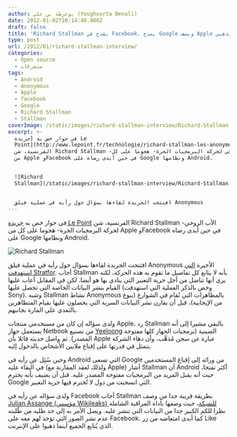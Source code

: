 ```yaml
---
author: يوغرطة بن علي (Youghourta Benali)
date: 2012-01-02T20:14:48.000Z
draft: false
title: 'Richard Stallman يقدح في Facebook، يمدح Google ويصف Apple بالسجن الذهبي  '
type: post
url: /2012/01/richard-stallman-interview/
categories:
  - Open source
  - متفرقات
tags:
  - Android
  - Anonymous
  - Apple
  - facebook
  - Google
  - Richard Stallman
  - Stallman
coverImage: /static/images/richard-stallman-interview/Richard-Stallman.jpg
excerpt: >-
  في حوار خص به [جريدة Le
  Point](http://www.lepoint.fr/technologie/richard-stallman-les-anonymous-ne-doivent-pas-devoiler-de-donnees-personnelles-31-12-2011-1414159\_58.php)
  الفرنسية، شن Richard Stallman -الأب الروحي لحركة البرمجيات الحرة- هجوما على كل
  من Apple وFacebook في حين أبدى رضاه على Google ونظامها Android.


  ![Richard
  Stallman](/static/images/richard-stallman-interview/Richard-Stallman.jpg)


  افتتحت الجريدة لقاءها بسؤال حول رأيه في عملية فيلق Anonymous
---
```

في حوار خص به [جريدة Le Point](http://www.lepoint.fr/technologie/richard-stallman-les-anonymous-ne-doivent-pas-devoiler-de-donnees-personnelles-31-12-2011-1414159\_58.php) الفرنسية، شن Richard Stallman -الأب الروحي لحركة البرمجيات الحرة- هجوما على كل من Apple وFacebook في حين أبدى رضاه على Google ونظامها Android.

![Richard Stallman](/static/images/richard-stallman-interview/Richard-Stallman.jpg)

افتتحت الجريدة لقاءها بسؤال حول رأيه في عملية فيلق Anonymous الأخيرة [التي استهدفت Stratfor](https://www.it-scoop.com/2011/12/anonymous-stratfor/). أجاب Stallman بأنه لا يتابع كل تفاصيل ما تقوم به هذه الحركة، لكنه يرى أنها تناضل من أجل حرية التعبير التي ينادي بها هو أيضا. لكن في المقابل أعاب عليها القيام بنشر البيانات الخاصة التي تحصل عليها (وخص بالذكر العملية التي استهدفت Sony). وشبه Stallman نشاط Anonymous بالمظاهرات التي تُقام في الشوارع (بنوع من الإيجابية)، قبل أن يقارن نشر البيانات السرية التي يحصلون عليها بقيام المتظاهرين بالتعدي على المارة بجانبهم.

ولدى سؤاله إن كان من مستخدمي منتجات Apple، رد Stallman بالنفي مشيرا إلى أنه يستعمل جهاز Netbook من تصنيع [Yeeloong](http://www.lemote.com/en/products/Notebook/2010/0310/112.html) الصينية (برمجيات الجهاز كلها مفتوحة المصدر). ثم واصل حديثه قائلا بأن Apple عبارة عن سجن مُذهَّب، وأن دهاء الشركة يتمثل في قدرتها على إقناع ملايين الأشخاص بالدخول إليه.

وحين سُئِل عن رأيه في Android التي تسعى Google من ورائه إلى إقناع المستخدمين في البقاء عليه (ولذلك لعقد المقارنة مع Apple) أشار Stallman أن Android أكثر تفتحا، حيث أنه يقبل المزيد من البرمجيات مفتوحة المصدر عليه. قبل أن يضيف بأنه يحترم Google التي انسحبت من دول لا تُحترم فيها حرية التعبير.

ولدى سؤاله عن رأيه في Facebook أجاب Stallman بطريقة قريبة جدا من وصف [Julian Assange (مؤسس Wikileaks) للشبكة](https://www.it-scoop.com/2011/05/facebook-spying-machine-assange-wikileaks/)، حيث وصفها بأداة المراقبة الشاملة نظرا للكم الكبير جدا من البيانات التي تنشر عليه. ويصل الأمر به إلى حد طلبه من طًلبته عدم نشر الصور التي تؤخذ لهم معه على Facebook. كما أبدى امتعاضه من زر Like الذي يُتابع الجميع أينما ذهبوا على الإنترنت.

